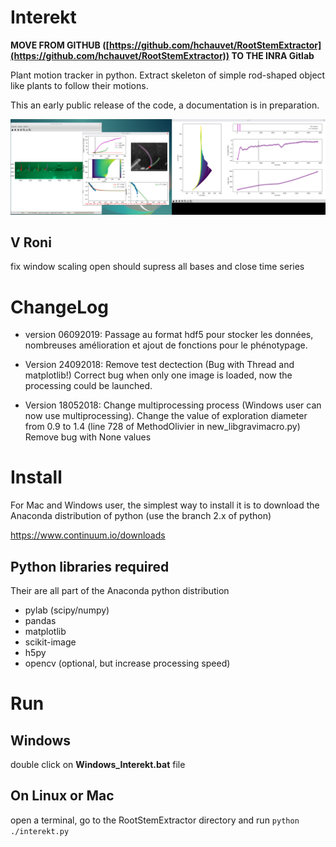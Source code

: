 # Interekt

**MOVE FROM GITHUB ([https://github.com/hchauvet/RootStemExtractor](https://github.com/hchauvet/RootStemExtractor)) TO THE INRA Gitlab**

Plant motion tracker in python. Extract skeleton of simple rod-shaped object like plants to follow their motions.

This an early public release of the code, a documentation is in preparation.

![Screenshot](https://github.com/hchauvet/RootStemExtractor/raw/master/img/Screenshot1.png "screenshot")

## V Roni
fix window scaling
open should supress all bases and close time series




# ChangeLog

* version 06092019:
  Passage au format hdf5 pour stocker les données, nombreuses
  amélioration et ajout de fonctions pour le phénotypage. 
  
* Version 24092018:
  Remove test dectection (Bug with Thread and matplotlib!)
  Correct bug when only one image is loaded, now the processing could be launched.
  
* Version 18052018: 
  Change multiprocessing process (Windows user can now use multiprocessing).
  Change the value of exploration diameter from 0.9 to 1.4 (line 728 of MethodOlivier in new_libgravimacro.py) 
  Remove bug with None values 

# Install

For Mac and Windows user, the simplest way to install it is to download the Anaconda distribution of python (use the branch 2.x of python)

https://www.continuum.io/downloads

## Python libraries required

Their are all part of the Anaconda python distribution

* pylab (scipy/numpy)
* pandas
* matplotlib
* scikit-image 
* h5py
* opencv (optional, but increase processing speed)

# Run

## Windows

double click on **Windows_Interekt.bat** file

## On Linux or Mac

open a terminal, go to the RootStemExtractor directory and run `python ./interekt.py`

